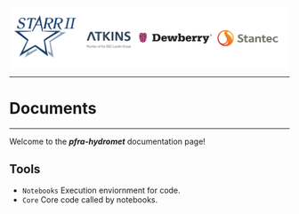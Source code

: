 <img src="img/starrii.PNG" alt="drawing" width="700px" align='center'/>

---

# Documents 

---

Welcome to the __*pfra-hydromet*__ documentation page! 

## Tools

* `Notebooks` Execution enviornment for code.
* `Core`      Core code called by notebooks.
